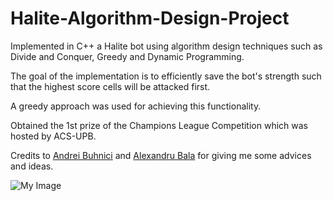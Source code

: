 # Halite-Algorithm-Design-Project
Implemented in C++ a Halite bot using algorithm design techniques such as Divide and Conquer, Greedy and Dynamic Programming.

The goal of the implementation is to efficiently save the bot's strength such that the highest score cells will be attacked first.

A greedy approach was used for achieving this functionality.

Obtained the 1st prize of the Champions League Competition which was hosted by ACS-UPB.

Credits to [Andrei Buhnici](https://github.com/AndreiBuhnici) and [Alexandru Bala](https://github.com/alex-constantin) for giving me some advices and ideas.

![My Image](Halite.png)
